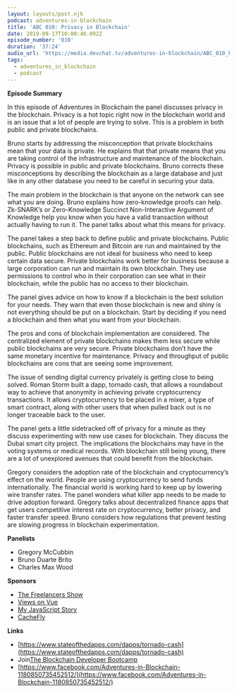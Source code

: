 ```yaml
---
layout: layouts/post.njk
podcast: adventures-in-blockchain
title: 'ABC 010: Privacy in Blockchain'
date: 2019-09-17T10:00:40.092Z
episode_number: '010'
duration: '37:24'
audio_url: 'https://media.devchat.tv/adventures-in-blockchain/ABC_010_Panel.mp3'
tags:
  - adventures_in_blockchain
  - podcast
---
```

**Episode Summary**

In this episode of Adventures in Blockchain the panel discusses privacy in the blockchain. Privacy is a hot topic right now in the blockchain world and is an issue that a lot of people are trying to solve. This is a problem in both public and private blockchains.

Bruno starts by addressing the misconception that private blockchains mean that your data is private. He explains that that private means that you are taking control of the infrastructure and maintenance of the blockchain. Privacy is possible in public and private blockchains. Bruno corrects these misconceptions by describing the blockchain as a large database and just like in any other database you need to be careful in securing your data. 

The main problem in the blockchain is that anyone on the network can see what you are doing. Bruno explains how zero-knowledge proofs can help. Zk-SNARK’s or Zero-Knowledge Succinct Non-Interactive Argument of Knowledge help you know when you have a valid transaction without actually having to run it. The panel talks about what this means for privacy. 

The panel takes a step back to define public and private blockchains. Public blockchains, such as Ethereum and Bitcoin are run and maintained by the public. Public blockchains are not ideal for business who need to keep certain data secure. Private blockchains work better for business because a large corporation can run and maintain its own blockchain. They use permissions to control who in their corporation can see what in their blockchain, while the public has no access to their blockchain.

The panel gives advice on how to know if a blockchain is the best solution for your needs. They warn that even those blockchain is new and shiny is not everything should be put on a blockchain. Start by deciding if you need a blockchain and then what you want from your blockchain. 

The pros and cons of blockchain implementation are considered. The centralized element of private blockchains makes them less secure while public blockchains are very secure. Private blockchains don’t have the same monetary incentive for maintenance. Privacy and throughput of public blockchains are cons that are seeing some improvement. 

The issue of sending digital currency privately is getting close to being solved. Roman Storm built a dapp, tornado cash, that allows a roundabout way to achieve that anonymity in achieving private cryptocurrency transactions. It allows cryptocurrency to be placed in a mixer, a type of smart contract, along with other users that when pulled back out is no longer traceable back to the user. 

The panel gets a little sidetracked off of privacy for a minute as they discuss experimenting with new use cases for blockchain. They discuss the Dubai smart city project. The implications the blockchains may have in the voting systems or medical records. With blockchain still being young, there are a lot of unexplored avenues that could benefit from the blockchain.  

Gregory considers the adoption rate of the blockchain and cryptocurrency’s effect on the world. People are using cryptocurrency to send funds internationally. The financial world is working hard to keep up by lowering wire transfer rates. The panel wonders what killer app needs to be made to drive adoption forward. Gregory talks about decentralized finance apps that get users competitive interest rate on cryptocurrency, better privacy, and faster transfer speed. Bruno considers how regulations that prevent testing are slowing progress in blockchain experimentation. 


**Panelists**

- Gregory McCubbin
- Bruno Duarte Brito
- Charles Max Wood

**Sponsors**

- [The Freelancers Show](https://devchat.tv/freelancers/)
- [Views on Vue](https://devchat.tv/views-on-vue/)
- [My JavaScript Story](https://devchat.tv/my-javascript-story/)
- [CacheFly](https://www.cachefly.com/)

**Links**

- [https://www.stateofthedapps.com/dapps/tornado-cash](https://www.stateofthedapps.com/dapps/tornado-cash)
- Join[The Blockchain Developer Bootcamp](http://www.dappuniversity.com/bootcamp)
- [https://www.facebook.com/Adventures-in-Blockchain-1180850735452512/](https://www.facebook.com/Adventures-in-Blockchain-1180850735452512/)
